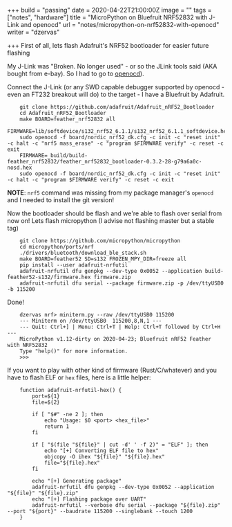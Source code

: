 +++
build = "passing"
date = 2020-04-22T21:00:00Z
image = ""
tags = ["notes", "hardware"]
title = "MicroPython on Bluefruit NRF52832 with J-Link and openocd"
url = "notes/micropython-on-nrf52832-with-openocd"
writer = "dzervas"

+++
First of all, lets flash Adafruit's NRF52 bootloader for easier future flashing

My J-Link was "Broken. No longer used" - or so the JLink tools said (AKA bought from e-bay). So I had to go to [openocd](http://openocd.org)).

Connect the J-Link (or any SWD capable debugger supported by openocd - even an FT232 breakout will do) to the target - I have a Bluefruit by Adafruit.

```shell script
    git clone https://github.com/adafruit/Adafruit_nRF52_Bootloader
    cd Adafruit_nRF52_Bootloader
    make BOARD=feather_nrf52832 all
    FIRMWARE=lib/softdevice/s132_nrf52_6.1.1/s132_nrf52_6.1.1_softdevice.hex
    sudo openocd -f board/nordic_nrf52_dk.cfg -c init -c "reset init" -c halt -c "nrf5 mass_erase" -c "program $FIRMWARE verify" -c reset -c exit
    FIRMWARE=_build/build-feather_nrf52832/feather_nrf52832_bootloader-0.3.2-28-g79a6a0c-nosd.hex
    sudo openocd -f board/nordic_nrf52_dk.cfg -c init -c "reset init" -c halt -c "program $FIRMWARE verify" -c reset -c exit
```

**NOTE**: `nrf5` command was missing from my package manager's `openocd` and I needed to install the git version!

Now the bootloader should be flash and we're able to flash over serial from now on! Lets flash micropython (I advise not flashing master but a stable tag)

```shell script
    git clone https://github.com/micropython/micropython
    cd micropython/ports/nrf
    ./drivers/bluetooth/download_ble_stack.sh
    make BOARD=feather52 SD=s132 FROZEN_MPY_DIR=freeze all
    pip install --user adafruit-nrfutil
    adafruit-nrfutil dfu genpkg --dev-type 0x0052 --application build-feather52-s132/firmware.hex firmware.zip
    adafruit-nrfutil dfu serial --package firmware.zip -p /dev/ttyUSB0 -b 115200
```

Done!

```
    dzervas nrf> miniterm.py --raw /dev/ttyUSB0 115200
    --- Miniterm on /dev/ttyUSB0  115200,8,N,1 ---
    --- Quit: Ctrl+] | Menu: Ctrl+T | Help: Ctrl+T followed by Ctrl+H ---
    MicroPython v1.12-dirty on 2020-04-23; Bluefruit nRF52 Feather with NRF52832
    Type "help()" for more information.
    >>>
```

If you want to play with other kind of firmware (Rust/C/whatever) and you have to flash ELF or `hex` files, here is a little helper:

```shell script
    function adafruit-nrfutil-hex() {
    	port=${1}
    	file=${2}
    
    	if [ "$#" -ne 2 ]; then
    		echo "Usage: $0 <port> <hex_file>"
    		return 1
    	fi
    
    	if [ "$(file "${file}" | cut -d' ' -f 2)" = "ELF" ]; then
    		echo "[+] Converting ELF file to hex"
    		objcopy -O ihex "${file}" "${file}.hex"
    		file="${file}.hex"
    	fi
    
    	echo "[+] Generating package"
    	adafruit-nrfutil dfu genpkg --dev-type 0x0052 --application "${file}" "${file}.zip"
    	echo "[+] Flashing package over UART"
    	adafruit-nrfutil --verbose dfu serial --package "${file}.zip" --port "${port}" --baudrate 115200 --singlebank --touch 1200
    }
```
